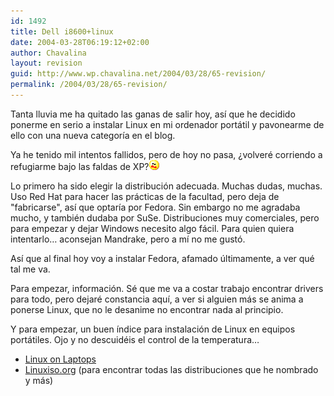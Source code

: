 ```yaml
---
id: 1492
title: Dell i8600+linux
date: 2004-03-28T06:19:12+02:00
author: Chavalina
layout: revision
guid: http://www.wp.chavalina.net/2004/03/28/65-revision/
permalink: /2004/03/28/65-revision/
---
```

Tanta lluvia me ha quitado las ganas de salir hoy, as&iacute; que he decidido ponerme en serio a instalar Linux en mi ordenador portátil y pavonearme de ello con una nueva categor&iacute;a en el blog.

Ya he tenido mil intentos fallidos, pero de hoy no pasa, &iquest;volveré corriendo a refugiarme bajo las faldas de XP?![emo](/imagenes/emoticonos/asustado.gif) 

Lo primero ha sido elegir la distribuci&oacute;n adecuada. Muchas dudas, muchas. Uso Red Hat para hacer las prácticas de la facultad, pero deja de "fabricarse", as&iacute; que optar&iacute;a por Fedora. Sin embargo no me agradaba mucho, y también dudaba por SuSe. Distribuciones muy comerciales, pero para empezar y dejar Windows necesito algo fácil. Para quien quiera intentarlo… aconsejan Mandrake, pero a m&iacute; no me gust&oacute;.

As&iacute; que al final hoy voy a instalar Fedora, afamado &uacute;ltimamente, a ver qué tal me va.

Para empezar, informaci&oacute;n. Sé que me va a costar trabajo encontrar drivers para todo, pero dejaré constancia aqu&iacute;, a ver si alguien más se anima a ponerse Linux, que no le desanime no encontrar nada al principio.

Y para empezar, un buen &iacute;ndice para instalaci&oacute;n de Linux en equipos portátiles. Ojo y no descuidéis el control de la temperatura…

  * <a href="http://www.linux-laptop.net/" target="_blank">Linux on Laptops</a>
  * <a href="http://www.linuxiso.org/" target="_blank">Linuxiso.org</a> (para encontrar todas las distribuciones que he nombrado y más)